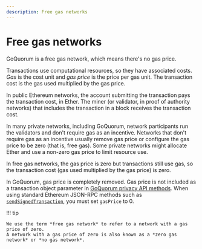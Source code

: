 ```yaml
---
description: Free gas networks
---
```


# Free gas networks

GoQuorum is a free gas network, which means there's no gas price.

Transactions use computational resources, so they have associated costs.
*Gas* is the cost unit and *gas price* is the price per gas unit.
The transaction cost is the gas used multiplied by the gas price.

In public Ethereum networks, the account submitting the transaction pays the transaction cost, in Ether.
The miner (or validator, in proof of authority networks) that includes the transaction in a block receives the
transaction cost.

In many private networks, including GoQuorum, network participants run the validators and don't require gas as an incentive.
Networks that don't require gas as an incentive usually remove gas price or configure the gas price to be zero (that is,
free gas).
Some private networks might allocate Ether and use a non-zero gas price to limit resource use.

In free gas networks, the gas price is zero but transactions still use gas, so the transaction cost (gas used multiplied
by the gas price) is zero.

In GoQuorum, gas price is completely removed.
Gas price is not included as a transaction object parameter in [GoQuorum privacy API methods](../reference/api-methods.md#privacy-methods).
When using standard Ethereum JSON-RPC methods such as
[`sendSignedTransaction`](https://web3js.readthedocs.io/en/v1.3.4/web3-eth.html#sendsignedtransaction), you must set
`gasPrice` to 0.

!!! tip

    We use the term *free gas network* to refer to a network with a gas price of zero.
    A network with a gas price of zero is also known as a *zero gas network* or *no gas network*.
